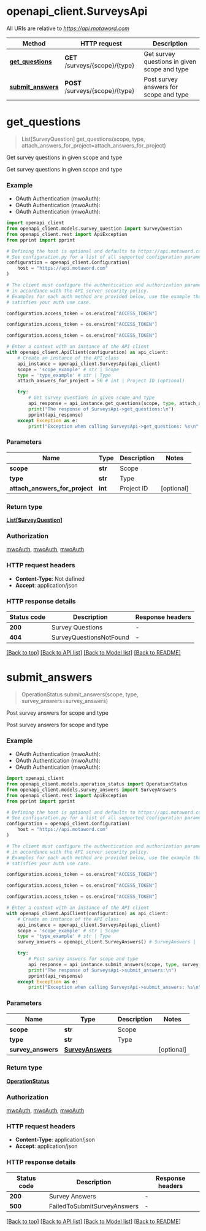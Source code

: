 # openapi_client.SurveysApi

All URIs are relative to *https://api.motaword.com*

Method | HTTP request | Description
------------- | ------------- | -------------
[**get_questions**](SurveysApi.md#get_questions) | **GET** /surveys/{scope}/{type} | Get survey questions in given scope and type
[**submit_answers**](SurveysApi.md#submit_answers) | **POST** /surveys/{scope}/{type} | Post survey answers for scope and type


# **get_questions**
> List[SurveyQuestion] get_questions(scope, type, attach_answers_for_project=attach_answers_for_project)

Get survey questions in given scope and type

Get survey questions in given scope and type

### Example

* OAuth Authentication (mwoAuth):
* OAuth Authentication (mwoAuth):
* OAuth Authentication (mwoAuth):

```python
import openapi_client
from openapi_client.models.survey_question import SurveyQuestion
from openapi_client.rest import ApiException
from pprint import pprint

# Defining the host is optional and defaults to https://api.motaword.com
# See configuration.py for a list of all supported configuration parameters.
configuration = openapi_client.Configuration(
    host = "https://api.motaword.com"
)

# The client must configure the authentication and authorization parameters
# in accordance with the API server security policy.
# Examples for each auth method are provided below, use the example that
# satisfies your auth use case.

configuration.access_token = os.environ["ACCESS_TOKEN"]

configuration.access_token = os.environ["ACCESS_TOKEN"]

configuration.access_token = os.environ["ACCESS_TOKEN"]

# Enter a context with an instance of the API client
with openapi_client.ApiClient(configuration) as api_client:
    # Create an instance of the API class
    api_instance = openapi_client.SurveysApi(api_client)
    scope = 'scope_example' # str | Scope
    type = 'type_example' # str | Type
    attach_answers_for_project = 56 # int | Project ID (optional)

    try:
        # Get survey questions in given scope and type
        api_response = api_instance.get_questions(scope, type, attach_answers_for_project=attach_answers_for_project)
        print("The response of SurveysApi->get_questions:\n")
        pprint(api_response)
    except Exception as e:
        print("Exception when calling SurveysApi->get_questions: %s\n" % e)
```



### Parameters


Name | Type | Description  | Notes
------------- | ------------- | ------------- | -------------
 **scope** | **str**| Scope | 
 **type** | **str**| Type | 
 **attach_answers_for_project** | **int**| Project ID | [optional] 

### Return type

[**List[SurveyQuestion]**](SurveyQuestion.md)

### Authorization

[mwoAuth](../README.md#mwoAuth), [mwoAuth](../README.md#mwoAuth), [mwoAuth](../README.md#mwoAuth)

### HTTP request headers

 - **Content-Type**: Not defined
 - **Accept**: application/json

### HTTP response details

| Status code | Description | Response headers |
|-------------|-------------|------------------|
**200** | Survey Questions |  -  |
**404** | SurveyQuestionsNotFound |  -  |

[[Back to top]](#) [[Back to API list]](../README.md#documentation-for-api-endpoints) [[Back to Model list]](../README.md#documentation-for-models) [[Back to README]](../README.md)

# **submit_answers**
> OperationStatus submit_answers(scope, type, survey_answers=survey_answers)

Post survey answers for scope and type

Post survey answers for scope and type

### Example

* OAuth Authentication (mwoAuth):
* OAuth Authentication (mwoAuth):
* OAuth Authentication (mwoAuth):

```python
import openapi_client
from openapi_client.models.operation_status import OperationStatus
from openapi_client.models.survey_answers import SurveyAnswers
from openapi_client.rest import ApiException
from pprint import pprint

# Defining the host is optional and defaults to https://api.motaword.com
# See configuration.py for a list of all supported configuration parameters.
configuration = openapi_client.Configuration(
    host = "https://api.motaword.com"
)

# The client must configure the authentication and authorization parameters
# in accordance with the API server security policy.
# Examples for each auth method are provided below, use the example that
# satisfies your auth use case.

configuration.access_token = os.environ["ACCESS_TOKEN"]

configuration.access_token = os.environ["ACCESS_TOKEN"]

configuration.access_token = os.environ["ACCESS_TOKEN"]

# Enter a context with an instance of the API client
with openapi_client.ApiClient(configuration) as api_client:
    # Create an instance of the API class
    api_instance = openapi_client.SurveysApi(api_client)
    scope = 'scope_example' # str | Scope
    type = 'type_example' # str | Type
    survey_answers = openapi_client.SurveyAnswers() # SurveyAnswers |  (optional)

    try:
        # Post survey answers for scope and type
        api_response = api_instance.submit_answers(scope, type, survey_answers=survey_answers)
        print("The response of SurveysApi->submit_answers:\n")
        pprint(api_response)
    except Exception as e:
        print("Exception when calling SurveysApi->submit_answers: %s\n" % e)
```



### Parameters


Name | Type | Description  | Notes
------------- | ------------- | ------------- | -------------
 **scope** | **str**| Scope | 
 **type** | **str**| Type | 
 **survey_answers** | [**SurveyAnswers**](SurveyAnswers.md)|  | [optional] 

### Return type

[**OperationStatus**](OperationStatus.md)

### Authorization

[mwoAuth](../README.md#mwoAuth), [mwoAuth](../README.md#mwoAuth), [mwoAuth](../README.md#mwoAuth)

### HTTP request headers

 - **Content-Type**: application/json
 - **Accept**: application/json

### HTTP response details

| Status code | Description | Response headers |
|-------------|-------------|------------------|
**200** | Survey Answers |  -  |
**500** | FailedToSubmitSurveyAnswers |  -  |

[[Back to top]](#) [[Back to API list]](../README.md#documentation-for-api-endpoints) [[Back to Model list]](../README.md#documentation-for-models) [[Back to README]](../README.md)

